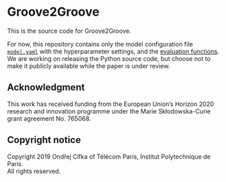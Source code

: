 # Groove2Groove

This is the source code for Groove2Groove.

For now, this repository contains only the model configuration file [`model.yaml`](model.yaml) with the hyperparameter settings, and the [evaluation functions](groove2groove/eval/). We are working on releasing the Python source code, but choose not to make it publicly available while the paper is under review.

## Acknowledgment
This work has received funding from the European Union’s Horizon 2020 research and innovation programme under the Marie Skłodowska-Curie grant agreement No. 765068.

## Copyright notice
Copyright 2019 Ondřej Cífka of Télécom Paris, Institut Polytechnique de Paris.  
All rights reserved.
